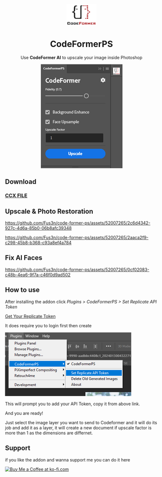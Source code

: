 <div align="center">
<img style="width: 100px;" src="icons/CodeFormer_logo.png" alt="logo">

# CodeFormerPS
Use **CodeFormer AI** to upscale your image inside Photoshop

<img src="images/codeformer-ui.png" alt="ui-example"/>
</div>


## Download
### [CCX FILE](https://github.com/Fus3n/code-former-ps/releases/tag/1.0.0)

## Upscale & Photo Restoration

https://github.com/Fus3n/code-former-ps/assets/52007265/2c6d4342-927c-4d6a-85b0-06b8afc39348

https://github.com/Fus3n/code-former-ps/assets/52007265/2aaca2f9-c298-45b8-b368-c93a8ef4a784

## Fix AI Faces

https://github.com/Fus3n/code-former-ps/assets/52007265/0cf02083-c48b-4ea6-9f7a-c46f0d9ad502

## How to use

After installing the addon click *Plugins > CodeFormerPS > Set Replicate API Token*

[Get Your Replicate Token](https://replicate.com/account/api-tokens)

It does require you to login first then create 

<img src="images/instruction-1.png" alt="instruciton-1"/>

This will prompt you to add your API Token, copy it from above link.

And you are ready!

Just select the image layer you want to send to Codeformer and it will do its job and add it as a layer, it will create a new document if upscale factor is more than 1 as the dimensions are differnet.


## Support
if you like the addon and wanna support me you can do it here

<a href='https://ko-fi.com/A0A0ETK5O' target='_blank'><img height='36' style='border:0px;height:36px;' src='https://storage.ko-fi.com/cdn/kofi1.png?v=3' border='0' alt='Buy Me a Coffee at ko-fi.com' /></a>


